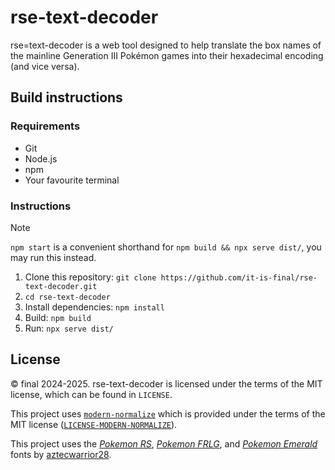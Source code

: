 # rse-text-decoder

rse=text-decoder is a web tool designed to help translate the box names of the mainline Generation III Pokémon games into their hexadecimal encoding (and vice versa).

## Build instructions

### Requirements

- Git
- Node.js
- npm
- Your favourite terminal

### Instructions

> [!NOTE]
> `npm start` is a convenient shorthand for `npm build && npx serve dist/`, you may run this instead.

1. Clone this repository: `git clone https://github.com/it-is-final/rse-text-decoder.git`
2. `cd rse-text-decoder`
3. Install dependencies: `npm install`
4. Build: `npm build`
5. Run: `npx serve dist/`

## License

© final 2024-2025. rse-text-decoder is licensed under the terms of the MIT license, which can be found in `LICENSE`.

This project uses [`modern-normalize`](https://github.com/sindresorhus/modern-normalize) which is provided under the terms of the MIT license ([`LICENSE-MODERN-NORMALIZE`](LICENSE-MODERN-NORMALIZE)).

This project uses the [*Pokemon RS*][pkmn-rs-font], [*Pokemon FRLG*][pkmn-frlg-font], and [*Pokemon Emerald*][pkmn-e-font] fonts by [aztecwarrior28][aztecwarrior28].

[pkmn-rs-font]:     https://fontstruct.com/fontstructions/show/1964382/pokemon-rs-8
[pkmn-frlg-font]:   https://fontstruct.com/fontstructions/show/2399801/pokemon-frlg-10
[pkmn-e-font]:      https://fontstruct.com/fontstructions/show/1975556/pokemon-emerald-9
[aztecwarrior28]:   https://fontstruct.com/fontstructors/1606234/aztecwarrior28
